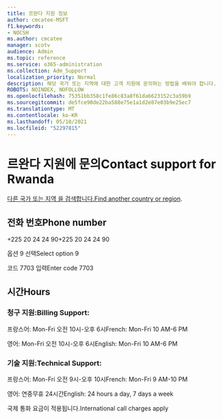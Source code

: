 ```yaml
---
title: 르완다 지원 정보
author: cmcatee-MSFT
f1.keywords:
- NOCSH
ms.author: cmcatee
manager: scotv
audience: Admin
ms.topic: reference
ms.service: o365-administration
ms.collection: Adm_Support
localization_priority: Normal
description: 해당 국가 또는 지역에 대한 고객 지원에 문의하는 방법을 배워야 합니다.
ROBOTS: NOINDEX, NOFOLLOW
ms.openlocfilehash: 75351bb358c1fe86c83a8f61da6623152c3a59b9
ms.sourcegitcommit: de5fce90de22ba588e75e1a1d2e87e03b9e25ec7
ms.translationtype: MT
ms.contentlocale: ko-KR
ms.lasthandoff: 05/10/2021
ms.locfileid: "52297815"
---
```

# <a name="contact-support-for-rwanda"></a><span data-ttu-id="8486f-103">르완다 지원에 문의</span><span class="sxs-lookup"><span data-stu-id="8486f-103">Contact support for Rwanda</span></span>

<span data-ttu-id="8486f-104">[다른 국가 또는 지역 을 검색합니다.](../../business-video/get-help-support.md)</span><span class="sxs-lookup"><span data-stu-id="8486f-104">[Find another country or region](../../business-video/get-help-support.md).</span></span>

## <a name="phone-number"></a><span data-ttu-id="8486f-105">전화 번호</span><span class="sxs-lookup"><span data-stu-id="8486f-105">Phone number</span></span>
<span data-ttu-id="8486f-106">+225 20 24 24 90</span><span class="sxs-lookup"><span data-stu-id="8486f-106">+225 20 24 24 90</span></span>

<span data-ttu-id="8486f-107">옵션 9 선택</span><span class="sxs-lookup"><span data-stu-id="8486f-107">Select option 9</span></span>

<span data-ttu-id="8486f-108">코드 7703 입력</span><span class="sxs-lookup"><span data-stu-id="8486f-108">Enter code 7703</span></span>

## <a name="hours"></a><span data-ttu-id="8486f-109">시간</span><span class="sxs-lookup"><span data-stu-id="8486f-109">Hours</span></span>
### <a name="billing-support"></a><span data-ttu-id="8486f-110">청구 지원:</span><span class="sxs-lookup"><span data-stu-id="8486f-110">Billing Support:</span></span>

<span data-ttu-id="8486f-111">프랑스어: Mon-Fri 오전 10시-오후 6시</span><span class="sxs-lookup"><span data-stu-id="8486f-111">French: Mon-Fri 10 AM-6 PM</span></span>

<span data-ttu-id="8486f-112">영어: Mon-Fri 오전 10시-오후 6시</span><span class="sxs-lookup"><span data-stu-id="8486f-112">English: Mon-Fri 10 AM-6 PM</span></span>

### <a name="technical-support"></a><span data-ttu-id="8486f-113">기술 지원:</span><span class="sxs-lookup"><span data-stu-id="8486f-113">Technical Support:</span></span>

<span data-ttu-id="8486f-114">프랑스어: Mon-Fri 오전 9시-오후 10시</span><span class="sxs-lookup"><span data-stu-id="8486f-114">French: Mon-Fri 9 AM-10 PM</span></span>

<span data-ttu-id="8486f-115">영어: 연중무휴 24시간</span><span class="sxs-lookup"><span data-stu-id="8486f-115">English: 24 hours a day, 7 days a week</span></span>

<span data-ttu-id="8486f-116">국제 통화 요금이 적용됩니다.</span><span class="sxs-lookup"><span data-stu-id="8486f-116">International call charges apply</span></span>
